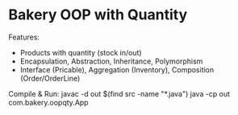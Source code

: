 # Bakery OOP with Quantity

Features:
- Products with quantity (stock in/out)
- Encapsulation, Abstraction, Inheritance, Polymorphism
- Interface (Pricable), Aggregation (Inventory), Composition (Order/OrderLine)

Compile & Run:
javac -d out $(find src -name "*.java")
java -cp out com.bakery.oopqty.App
